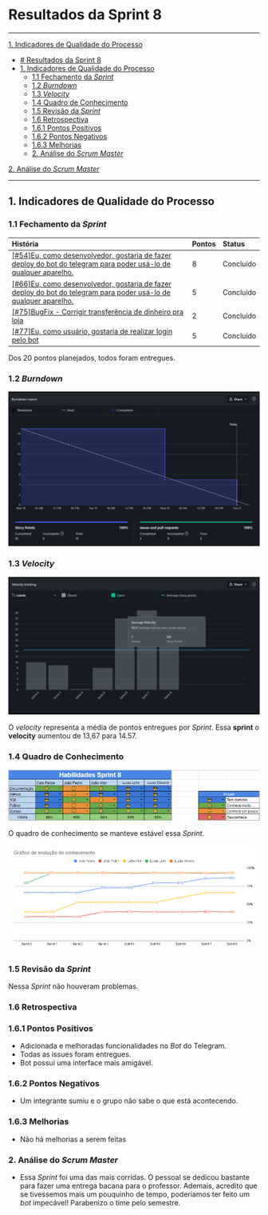 # Resultados da Sprint 8

---

[1. Indicadores de Qualidade do Processo](#1-indicadores-de-qualidade-do-processo)

- [# Resultados da Sprint 8](#-resultados-da-sprint-8)
- [1. Indicadores de Qualidade do Processo](#1-indicadores-de-qualidade-do-processo)
  - [1.1 Fechamento da _Sprint_](#11-fechamento-da-sprint)
  - [1.2 _Burndown_](#12-burndown)
  - [1.3 _Velocity_](#14-velocity)
  - [1.4 Quadro de Conhecimento](#15-quadro-de-conhecimento)
  - [1.5 Revisão da _Sprint_](#16-revisão-da-sprint)
  - [1.6 Retrospectiva](#17-retrospectiva)
  - [1.6.1 Pontos Positivos](#171-pontos-positivos)
  - [1.6.2 Pontos Negativos](#172-pontos-negativos)
  - [1.6.3 Melhorias](#173-melhorias)
  - [2. Análise do _Scrum Master_](#2-análise-do-scrum-master)

[2. Análise do _Scrum Master_](#2-análise-do-scrum-master)

---

## 1. Indicadores de Qualidade do Processo

### 1.1 Fechamento da _Sprint_

| História                                                                                                                                                                                | Pontos | Status    |
| :-------------------------------------------------------------------------------------------------------------------------------------------------------------------------------------- | :----- | :-------- |
| <a href="https://github.com/lucaaas/Equipe8DS/issues/54"> [#54]Eu, como desenvolvedor, gostaria de fazer deploy do bot do telegram para poder usá-lo de qualquer aparelho. </a>         | 8      | Concluído |
| <a href="https://github.com/lucaaas/Equipe8DS/issues/66"> [#66]Eu, como desenvolvedor, gostaria de fazer deploy do bot do telegram para poder usá-lo de qualquer aparelho. </a>         | 5      | Concluído |
| <a href="https://github.com/lucaaas/Equipe8DS/issues/75"> [#75]BugFix - Corrigir transferência de dinheiro pra loja </a>                                                                | 2      | Concluído |
| <a href="https://github.com/lucaaas/Equipe8DS/issues/77"> [#77]Eu, como usuário, gostaria de realizar login pelo bot </a>                                                               | 5      | Concluído |

Dos 20 pontos planejados, todos foram entregues.

### 1.2 _Burndown_

![](images/burndown_sprint.png)

### 1.3 _Velocity_

![](images/velocity_sprint.png)

O _velocity_ representa a média de pontos entregues por _Sprint_. Essa **sprint** o **velocity** aumentou de 13,67 para 14.57.

### 1.4 Quadro de Conhecimento

![](images/knowledge_framework_sprint.png)

O quadro de conhecimento se manteve estável essa _Sprint_.

![](images/knowledge_evolution_sprint.png)

### 1.5 Revisão da _Sprint_

  Nessa _Sprint_ não houveram problemas.

### 1.6 Retrospectiva

### 1.6.1 Pontos Positivos

- Adicionada e melhoradas funcionalidades no _Bot_ do Telegram.
- Todas as issues foram entregues.
- Bot possui uma interface mais amigável.

### 1.6.2 Pontos Negativos

- Um integrante sumiu e o grupo não sabe o que está acontecendo.

### 1.6.3 Melhorias

- Não há melhorias a serem feitas

### 2. Análise do _Scrum Master_

- Essa _Sprint_ foi uma das mais corridas. O pessoal se dedicou bastante para fazer uma entrega bacana para o professor. Ademais, acredito que se tivessemos mais um pouquinho de tempo, poderíamos ter feito um _bot_ impecável! Parabenizo o time pelo semestre.